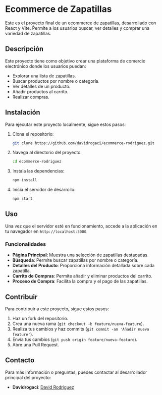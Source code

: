 # Ecommerce de Zapatillas

Este es el proyecto final de un ecommerce de zapatillas, desarrollado con React y Vite. Permite a los usuarios buscar, ver detalles y comprar una variedad de zapatillas.

## Descripción

Este proyecto tiene como objetivo crear una plataforma de comercio electrónico donde los usuarios puedan:

- Explorar una lista de zapatillas.
- Buscar productos por nombre o categoría.
- Ver detalles de un producto.
- Añadir productos al carrito.
- Realizar compras.

## Instalación

Para ejecutar este proyecto localmente, sigue estos pasos:

1. Clona el repositorio:

   ```bash
   git clone https://github.com/davidrogaci/ecommerce-rodriguez.git
   ```

2. Navega al directorio del proyecto:

   ```bash
   cd ecommerce-rodriguez
   ```

3. Instala las dependencias:

   ```bash
   npm install
   ```

4. Inicia el servidor de desarrollo:
   ```bash
   npm start
   ```

## Uso

Una vez que el servidor esté en funcionamiento, accede a la aplicación en tu navegador en `http://localhost:3000`.

### Funcionalidades

- **Página Principal**: Muestra una selección de zapatillas destacadas.
- **Búsqueda**: Permite buscar zapatillas por nombre o categoría.
- **Detalles del Producto**: Proporciona información detallada sobre cada zapatilla.
- **Carrito de Compras**: Permite añadir y eliminar productos del carrito.
- **Proceso de Compra**: Facilita la compra y el pago de las zapatillas.

## Contribuir

Para contribuir a este proyecto, sigue estos pasos:

1. Haz un fork del repositorio.
2. Crea una nueva rama (`git checkout -b feature/nueva-feature`).
3. Realiza tus cambios y haz commits (`git commit -am 'Añadir nueva feature'`).
4. Envía tus cambios (`git push origin feature/nueva-feature`).
5. Abre una Pull Request.

## Contacto

Para más información o preguntas, puedes contactar al desarrollador principal del proyecto:

- **Davidrogaci**: [David Rodriguez](https://github.com/davidrogaci)
